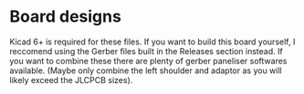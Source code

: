 # Board designs

Kicad 6+ is required for these files.
If you want to build this board yourself, I reccomend using the Gerber files built in the Releases section instead. If you want to combine these there are plenty of gerber paneliser softwares available. (Maybe only combine the left shoulder and adaptor as you will likely exceed the JLCPCB sizes).
